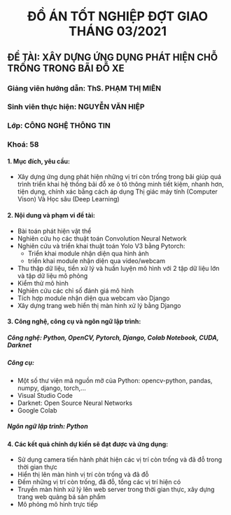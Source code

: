 <h1 align="center"> ĐỒ ÁN TỐT NGHIỆP ĐỢT GIAO THÁNG 03/2021 </h1>


## ĐỀ TÀI: XÂY DỰNG ỨNG DỤNG PHÁT HIỆN CHỖ TRỐNG TRONG BÃI ĐỖ XE  
### Giảng viên hướng dẫn: ThS. PHẠM THỊ MIÊN  
### Sinh viên thực hiện: NGUYỄN VĂN HIỆP
### Lớp: CÔNG NGHỆ THÔNG TIN
### Khoá: 58
#### 1. Mục đích, yêu cầu:
- Xây dựng ứng dụng phát hiện những vị trí còn trống trong bãi giúp quá trình triển khai hệ thống bãi đỗ xe ô tô thông minh tiết kiệm, nhanh hơn, tiện dụng, chính xác bằng cách áp dụng Thị giác máy tính (Computer Vison) Và Học sâu (Deep Learning)
#### 2. Nội dung và phạm vi đề tài:
- Bài toán phát hiện vật thể
- Nghiên cứu họ các thuật toán Convolution Neural Network
- Nghiên cứu và triển khai thuật toán Yolo V3 bằng Pytorch:
  - Triển khai module nhận diện qua hình ảnh
  - triển khai module nhận diện qua video/webcam
- Thu thập dữ liệu, tiền xử lý và huấn luyện mô hình với 2 tập dữ liệu lớn và tập dữ liệu mô phỏng
- Kiểm thử mô hình
- Nghiên cứu các chỉ số đánh giá mô hình
- Tích hợp module nhận diện qua webcam vào Django
- Xây dựng trang web hiển thị màn hình xử lý bằng Django
#### 3. Công nghệ, công cụ và ngôn ngữ lập trình:
##### Công nghệ: Python, OpenCV, Pytorch, Django, Colab Notebook, CUDA, Darknet
##### Công cụ:
- Một số thư viện mã nguồn mở của Python: opencv-python, pandas, numpy, django, torch,...
- Visual Studio Code
- Darknet: Open Source Neural Networks
- Google Colab
##### Ngôn ngữ lập trình: Python
#### 4. Các kết quả chính dự kiến sẽ đạt được và ứng dụng:
- Sử dụng camera tiến hành phát hiện các vị trí còn trống và đã đỗ trong thời gian thực
- Hiển thị lên màn hình vị trí còn trống và đã đỗ
- Đếm những vị trí còn trống, đã đỗ, tổng các vị trí hiện có
- Truyền màn hình xử lý lên web server trong thời gian thực, xây dựng trang web quảng bá sản phẩm
- Mô phỏng mô hình trực tiếp
